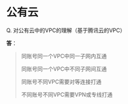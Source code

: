 # 公有云

Q. 对公有云中的VPC的理解（基于腾讯云的VPC）

**答**：

> 同账号同一个VPC中同一子网内互通
>
> 同账号同一个VPC中不同子网间互通
>
> 同账号不同VPC需要对等连接打通
>
> 不同账号不同VPC需要VPN或专线打通